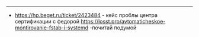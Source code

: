 
---

- https://hp.beget.ru/ticket/2423484 - кейс проблы центра сертификации с федорой
https://losst.pro/avtomaticheskoe-montirovanie-fstab-i-systemd -почитай подумой

